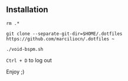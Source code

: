 ## Installation
`rm .*`

`git clone --separate-git-dir=$HOME/.dotfiles https://github.com/marciliocn/.dotfiles ~`

`./void-bspm.sh`

`Ctrl + D` to log out

Enjoy ;)

